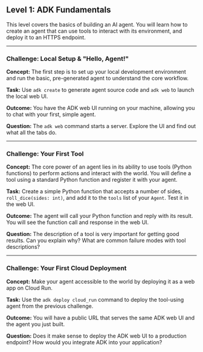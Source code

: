 ## Level 1: ADK Fundamentals

This level covers the basics of building an AI agent. You will learn how to create an agent that can use tools to interact with its environment, and deploy it to an HTTPS endpoint. 

---
### Challenge: Local Setup & "Hello, Agent\!"

**Concept:** The first step is to set up your local development environment and run the basic, pre-generated agent to understand the core workflow.

**Task:** Use `adk create` to generate agent source code and `adk web` to launch the local web UI.

**Outcome:** You have the ADK web UI running on your machine, allowing you to chat with your first, simple agent.

**Question:** The `adk web` command starts a server. Explore the UI and find out what all the tabs do. 

---
### Challenge: Your First Tool

**Concept:** The core power of an agent lies in its ability to use tools (Python functions) to perform actions and interact with the world. You will define a tool using a standard Python function and register it with your agent.

**Task:** Create a simple Python function that accepts a number of sides, `roll_dice(sides: int)`, and add it to the `tools` list of your `Agent`. Test it in the web UI.

**Outcome:** The agent will call your Python function and reply with its result. You will see the function call and response in the web UI.

**Question:** The description of a tool is very important for getting good results. Can you explain why? What are common failure modes with tool descriptions? 

---
### Challenge: Your First Cloud Deployment

**Concept:** Make your agent accessible to the world by deploying it as a web app on Cloud Run.

**Task:** Use the `adk deploy cloud_run` command to deploy the tool-using agent from the previous challenge.

**Outcome:** You will have a public URL that serves the same ADK web UI and the agent you just built.

**Question:** Does it make sense to deploy the ADK web UI to a production endpoint? How would you integrate ADK into your application? 
